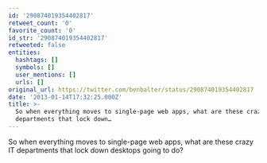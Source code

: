 ```yaml
---
id: '290874019354402817'
retweet_count: '0'
favorite_count: '0'
id_str: '290874019354402817'
retweeted: false
entities:
  hashtags: []
  symbols: []
  user_mentions: []
  urls: []
original_url: https://twitter.com/benbalter/status/290874019354402817
date: '2013-01-14T17:32:25.000Z'
title: >-
  So when everything moves to single-page web apps, what are these crazy IT
  departments that lock down…
---
```


So when everything moves to single-page web apps, what are these crazy IT departments that lock down desktops going to do?